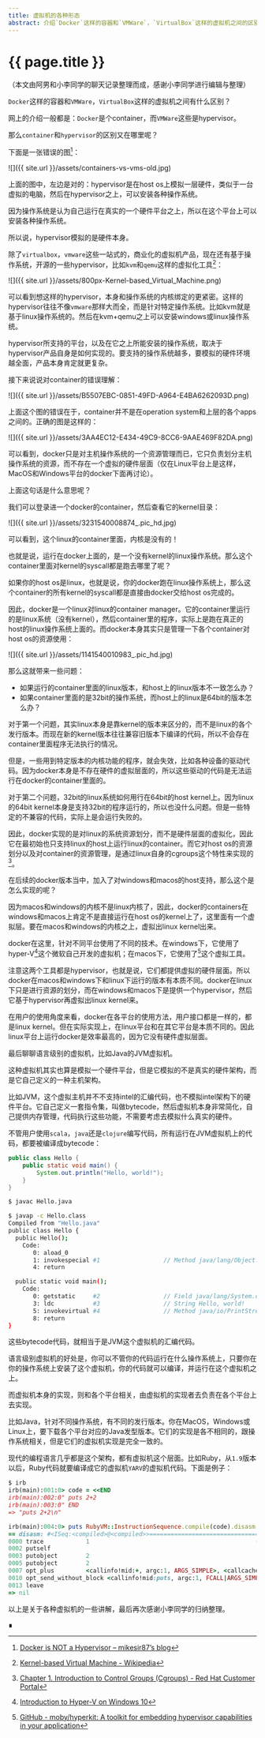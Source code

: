 ```yaml
---
title: 虚拟机的各种形态
abstract: 介绍`Docker`这样的容器和`VMWare`，`VirtualBox`这样的虚拟机之间的区别。
---
```


# {{ page.title }}

（本文由阿男和小李同学的聊天记录整理而成，感谢小李同学进行编辑与整理）

`Docker`这样的容器和`VMWare`，`VirtualBox`这样的虚拟机之间有什么区别？

网上的介绍一般都是：`Docker`是个container，而`VMWare`这些是hypervisor。

那么`container`和`hypervisor`的区别又在哪里呢？

下面是一张错误的图[^not]：

[^not]: [Docker is NOT a Hypervisor – mikesir87’s blog](https://blog.mikesir87.io/2017/05/docker-is-not-a-hypervisor/)

![]({{ site.url }}/assets/containers-vs-vms-old.jpg)

上面的图中，左边是对的：hypervisor是在host os上模拟一层硬件，类似于一台虚拟的电脑，然后在hypervisor之上，可以安装各种操作系统。

因为操作系统是认为自己运行在真实的一个硬件平台之上，所以在这个平台上可以安装各种操作系统。

所以说，hypervisor模拟的是硬件本身。

除了`virtualbox`，`vmware`这些一站式的，商业化的虚拟机产品，现在还有基于操作系统，开源的一些hypervisor，比如`kvm`和`qemu`这样的虚拟化工具[^kvm]：

[^kvm]: [Kernel-based Virtual Machine - Wikipedia](https://en.wikipedia.org/wiki/Kernel-based_Virtual_Machine)

![]({{ site.url }}/assets/800px-Kernel-based_Virtual_Machine.png)

可以看到想这样的hypervisor，本身和操作系统的内核绑定的更紧密。这样的hypervisor往往不像`vmware`那样大而全，而是针对特定操作系统。比如kvm就是基于linux操作系统的。然后在kvm+qemu之上可以安装windows或linux操作系统。

hypervisor所支持的平台，以及在它之上所能安装的操作系统，取决于hypervisor产品自身是如何实现的。要支持的操作系统越多，要模拟的硬件环境越全面，产品本身肯定就更复杂。

接下来说说对container的错误理解：

![]({{ site.url }}/assets/B5507EBC-0851-49FD-A964-E4BA6262093D.png)

上面这个图的错误在于，container并不是在operation system和上层的各个apps之间的。正确的图是这样的：

![]({{ site.url }}/assets/3AA4EC12-E434-49C9-8CC6-9AAE469F82DA.png)

可以看到，docker只是对主机操作系统的一个资源管理而已，它只负责划分主机操作系统的资源，而不存在一个虚拟的硬件层面（仅在Linux平台上是这样，MacOS和Windows平台的docker下面再讨论）。

上面这句话是什么意思呢？

我们可以登录进一个docker的container，然后查看它的kernel目录：

![]({{ site.url }}/assets/3231540008874_.pic_hd.jpg)

可以看到，这个linux的container里面，内核是没有的！

也就是说，运行在docker上面的，是一个没有kernel的linux操作系统。那么这个container里面对kernel的syscall都是跑去哪里了呢？

如果你的host os是linux，也就是说，你的docker跑在linux操作系统上，那么这个container的所有kernel的syscall都是直接由docker交给host os完成的。

因此，docker是一个linux对linux的container manager。它的container里运行的是linux系统（没有kernel），然后container里的程序，实际上是跑在真正的host的linux操作系统上面的。而docker本身其实只是管理一下各个container对host os的资源使用：

![]({{ site.url }}/assets/1141540010983_.pic_hd.jpg)

那么这就带来一些问题：

- 如果运行的container里面的linux版本，和host上的linux版本不一致怎么办？
- 如果container里面的是32bit的操作系统，而host上的linux是64bit的版本怎么办？

对于第一个问题，其实linux本身是靠kernel的版本来区分的，而不是linux的各个发行版本。而现在新的kernel版本往往兼容旧版本下编译的代码，所以不会存在container里面程序无法执行的情况。

但是，一些用到特定版本的内核功能的程序，就会失效，比如各种设备的驱动代码。因为docker本身是不存在硬件的虚拟层面的，所以这些驱动的代码是无法运行在docker的container里面的。

对于第二个问题，32bit的linux系统如何用行在64bit的host kernel上。因为linux的64bit kernel本身是支持32bit的程序运行的，所以也没什么问题。但是一些特定的不兼容的代码，实际上是会运行失败的。

因此，docker实现的是对linux的系统资源划分，而不是硬件层面的虚拟化，因此它在最初始也只支持linux的host上运行linux的container。而它对host os的资源划分以及对container的资源管理，是通过linux自身的cgroups这个特性来实现的[^cgroups]。

[^cgroups]: [Chapter 1. Introduction to Control Groups (Cgroups) - Red Hat Customer Portal](https://access.redhat.com/documentation/en-us/red_hat_enterprise_linux/6/html/resource_management_guide/ch01)

在后续的docker版本当中，加入了对windows和macos的host支持，那么这个是怎么实现的呢？

因为macos和windows的内核不是linux内核了，因此，docker的containers在windows和macos上肯定不是直接运行在host os的kernel上了，这里面有一个虚拟层。要在macos和windows的内核之上，虚拟出linux kernel出来。

docker在这里，针对不同平台使用了不同的技术。在windows下，它使用了hyper-V[^hyperv]这个微软自己开发的虚拟机；在macos下，它使用了[^hyperkit]这个虚拟工具。

[^hyperv]: [Introduction to Hyper-V on Windows 10](https://docs.microsoft.com/en-us/virtualization/hyper-v-on-windows/about/)
[^hyperkit]: [GitHub - moby/hyperkit: A toolkit for embedding hypervisor capabilities in your application](https://github.com/moby/hyperkit)

注意这两个工具都是hypervisor，也就是说，它们都提供虚拟的硬件层面。所以docker在macos和windows下和linux下运行的版本有本质不同。docker在linux下只是进行资源的划分，而在windows和macos下是提供一个hypervisor，然后它基于hypervisor再虚拟出linux kernel来。

在用户的使用角度来看，docker在各平台的使用方法，用户接口都是一样的，都是linux kernel。但在实际实现上，在linux平台和在其它平台是本质不同的。因此linux平台上运行docker是效率最高的，因为它没有硬件虚拟层面。

最后聊聊语言级别的虚拟机，比如Java的JVM虚拟机。

这种虚拟机其实也算是模拟一个硬件平台，但是它模拟的不是真实的硬件架构，而是它自己定义的一种主机架构。

比如JVM，这个虚拟主机并不不支持intel的汇编代码，也不模拟intel架构下的硬件平台。它自己定义一套指令集，叫做bytecode，然后虚拟机本身非常简化，自己提供内存管理，代码执行这些功能，不需要考虑去模拟什么真实的硬件。

不管用户使用`scala`，`java`还是`clojure`编写代码，所有运行在JVM虚拟机上的代码，都要被编译成bytecode：

```java
public class Hello {
	public static void main() {
		System.out.println("Hello, world!");
	}
}
```

```bash
$ javac Hello.java
```

```bash
$ javap -c Hello.class
Compiled from "Hello.java"
public class Hello {
  public Hello();
    Code:
       0: aload_0
       1: invokespecial #1                  // Method java/lang/Object."<init>":()V
       4: return

  public static void main();
    Code:
       0: getstatic     #2                  // Field java/lang/System.out:Ljava/io/PrintStream;
       3: ldc           #3                  // String Hello, world!
       5: invokevirtual #4                  // Method java/io/PrintStream.println:(Ljava/lang/String;)V
       8: return
}
```

这些bytecode代码，就相当于是JVM这个虚拟机的汇编代码。

语言级别虚拟机的好处是，你可以不管你的代码运行在什么操作系统上，只要你在你的操作系统上安装了这个虚拟机，你的代码就可以编译，并运行在这个虚拟机之上。

而虚拟机本身的实现，则和各个平台相关，由虚拟机的实现者去负责在各个平台上去实现。

比如Java，针对不同操作系统，有不同的发行版本。你在MacOS，Windows或Linux上，要下载各个平台对应的Java发型版本。它们的实现是各不相同的，跟操作系统相关，但是它们的虚拟机实现是完全一致的。

现代的编程语言几乎都是这个架构，都有虚拟机这个层面。比如Ruby，从`1.9`版本以后，Ruby代码就要编译成它的虚拟机`YARV`的虚拟机代码。下面是例子：

```ruby
$ irb
irb(main):001:0> code = <<END
irb(main):002:0" puts 2+2
irb(main):003:0" END
=> "puts 2+2\n"
```

```ruby
irb(main):004:0> puts RubyVM::InstructionSequence.compile(code).disasm
== disasm: #<ISeq:<compiled>@<compiled>>================================
0000 trace            1                                               (   1)
0002 putself
0003 putobject        2
0005 putobject        2
0007 opt_plus         <callinfo!mid:+, argc:1, ARGS_SIMPLE>, <callcache>
0010 opt_send_without_block <callinfo!mid:puts, argc:1, FCALL|ARGS_SIMPLE>, <callcache>
0013 leave
=> nil
```

以上是关于各种虚拟机的一些讲解，最后再次感谢小李同学的归纳整理。

∎

